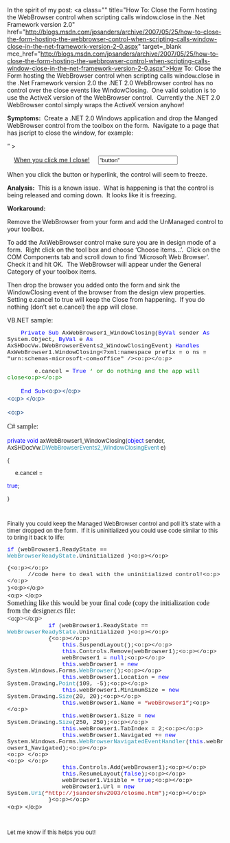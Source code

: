 In the spirit of my post: <a class="" title="How To: Close the Form hosting the WebBrowser control when scripting calls window.close in the .Net Framework version 2.0" href="http://blogs.msdn.com/jpsanders/archive/2007/05/25/how-to-close-the-form-hosting-the-webbrowser-control-when-scripting-calls-window-close-in-the-net-framework-version-2-0.aspx" target=\_blank mce\_href="http://blogs.msdn.com/jpsanders/archive/2007/05/25/how-to-close-the-form-hosting-the-webbrowser-control-when-scripting-calls-window-close-in-the-net-framework-version-2-0.aspx">How To: Close the Form hosting the WebBrowser control when scripting calls window.close in the .Net Framework version 2.0</a>&nbsp;the .NET 2.0 WebBrowser control has no control over the close events like WindowClosing.&nbsp; One valid solution is to use the ActiveX version of the WebBrowser control.&nbsp; Currently the .NET 2.0 WebBrowser contol simply wraps the ActiveX version anyhow!

**Symptoms:**&nbsp; Create a .NET 2.0 Windows application and drop the Manged WebBrowser control from the toolbox on the form.&nbsp; Navigate to a&nbsp;page that has jscript to close the window, for example:

<html xmlns=&#8221;<http://www.w3.org/1999/xhtml>&#8221; >  
<head runat=&#8221;server&#8221;>  
&nbsp;&nbsp;&nbsp; <title>Untitled Page</title>  
<script language=&#8221;javascript&#8221; type=&#8221;text/javascript&#8221;>  
// <!CDATA[

function Button1_onclick() {  
window.close();  
}

// ]]>  
</script>  
</head>  
<body>  
&nbsp;&nbsp;&nbsp; <a href=&#8221;javascript:window.close();&#8221;>When you click me I close!</a>  
&nbsp;&nbsp;&nbsp; <input id=&#8221;Button1&#8243; type=&#8221;button&#8221; value=&#8221;button&#8221; onclick=&#8221;return Button1_onclick()&#8221; />  
</body>  
</html>

When you click the button or hyperlink, the control will seem to freeze.

**Analysis:**&nbsp; This is a known issue.&nbsp; What is happening is that&nbsp;the control is being released and coming down.&nbsp; It looks like it is freezing.

**Workaround:&nbsp;** 

Remove the WebBrowser from your form and add the UnManaged control to your toolbox.

To add the AxWebBrowser control make sure you are in design mode of a form.&nbsp; Right click on the tool box and choose ‘Choose items…’.&nbsp; Click on the COM Components tab and scroll down to find ‘Microsoft Web Browser’.&nbsp; Check it and hit OK.&nbsp; The WebBrowser will appear under the General Category of your toolbox items.

Then drop the browser you added onto the form and sink the WindowClosing event of the browser from the design view properties.&nbsp; Setting e.cancel to true will keep the Close from happening.&nbsp; If you do nothing (don’t set e.cancel) the app will close.

VB.NET&nbsp;sample:<p mce_keep="true">

<span style="FONT-SIZE: 10pt; FONT-FAMILY: 'Courier New'">&nbsp;&nbsp;&nbsp; <span style="COLOR: blue">Private</span> <span style="COLOR: blue">Sub</span> AxWebBrowser1_WindowClosing(<span style="COLOR: blue">ByVal</span> sender <span style="COLOR: blue">As</span> System.Object, <span style="COLOR: blue">ByVal</span> e <span style="COLOR: blue">As</span> AxSHDocVw.DWebBrowserEvents2_WindowClosingEvent) <span style="COLOR: blue">Handles</span> AxWebBrowser1.WindowClosing<?xml:namespace prefix = o ns = "urn:schemas-microsoft-com:office:office" /><o:p></o:p></span></p> <p class=MsoNormal style="MARGIN: 0in 0in 0pt">

<span style="FONT-SIZE: 10pt; FONT-FAMILY: 'Courier New'">&nbsp;&nbsp;&nbsp;&nbsp;&nbsp;&nbsp;&nbsp; e.cancel = <span style="COLOR: blue">True</span> <span style="COLOR: green">&#8216; or do nothing and the app will close<o:p></o:p></span></span></p> <p class=MsoNormal style="MARGIN: 0in 0in 0pt"><span style="FONT-SIZE: 10pt; FONT-FAMILY: 'Courier New'">&nbsp;&nbsp;&nbsp; <span style="COLOR: blue">End</span> <span style="COLOR: blue">Sub</span></span><span style="COLOR: #1f497d"><o:p></o:p></span></p> <p class=MsoNormal style="MARGIN: 0in 0in 0pt"><span style="COLOR: #1f497d"><o:p><font face=Calibri size=3>&nbsp;</font></o:p></span></p> 

<span style="COLOR: #1f497d"><o:p><font face=Calibri size=3></p> 

<p>
  C#&nbsp;sample:
</p>

<p>
  </font></o:p></span><font size=2>
</p>

<p>
  </font><font color=#0000ff size=2><font color=#0000ff size=2>private</font></font><font size=2> </font><font color=#0000ff size=2><font color=#0000ff size=2>void</font></font><font size=2> axWebBrowser1_WindowClosing(</font><font color=#0000ff size=2><font color=#0000ff size=2>object</font></font><font size=2> sender, AxSHDocVw.</font><font color=#2b91af size=2><font color=#2b91af size=2>DWebBrowserEvents2_WindowClosingEvent</font></font><font size=2> e)
</p>

<p>
  {
</p>

<p>
  &nbsp;&nbsp;&nbsp;&nbsp; e.cancel =
</p>

<p>
  </font><font color=#0000ff size=2><font color=#0000ff size=2>true</font></font><font size=2>;
</p>

<p>
  }
</p><p mce_keep="true">&nbsp;</p> 

<p>
  Finally you could&nbsp;keep the Managed WebBrowser control and poll it&#8217;s state with a timer dropped on the form.&nbsp; If it is uninitialized you could use code similar to this to bring it back to&nbsp;life:
</p><p class=MsoNormal style="MARGIN: 0in 0in 0pt">

<span style="FONT-SIZE: 10pt; COLOR: blue; FONT-FAMILY: 'Courier New'; mso-fareast-font-family: 'Times New Roman'; mso-no-proof: yes">if</span><span style="FONT-SIZE: 10pt; FONT-FAMILY: 'Courier New'; mso-fareast-font-family: 'Times New Roman'; mso-no-proof: yes"> (webBrowser1.ReadyState == <span style="COLOR: #2b91af">WebBrowserReadyState</span>.Uninitialized )<o:p></o:p></span></p> <p class=MsoNormal style="MARGIN: 0in 0in 0pt"><span style="FONT-SIZE: 10pt; FONT-FAMILY: 'Courier New'; mso-fareast-font-family: 'Times New Roman'; mso-no-proof: yes">{<o:p></o:p></span></p> <p class=MsoNormal style="MARGIN: 0in 0in 0pt"><span style="FONT-SIZE: 10pt; FONT-FAMILY: 'Courier New'; mso-fareast-font-family: 'Times New Roman'; mso-no-proof: yes"><span style="mso-tab-count: 1">&nbsp;&nbsp;&nbsp;&nbsp;&nbsp; </span>//code here to deal with the uninitialized control!<o:p></o:p></span></p> <p class=MsoNormal style="MARGIN: 0in 0in 0pt"><span style="FONT-SIZE: 10pt; FONT-FAMILY: 'Courier New'; mso-fareast-font-family: 'Times New Roman'; mso-no-proof: yes">}</span><o:p></o:p></p> <p class=MsoNormal style="MARGIN: 0in 0in 0pt"><o:p><font face=Calibri size=3>&nbsp;</font></o:p></p> <p class=MsoNormal style="MARGIN: 0in 0in 0pt"><font size=3><font face=Calibri>Something like this would be your final code (copy the initialization code from the designer.cs file:</font></font></p> <p class=MsoNormal style="MARGIN: 0in 0in 0pt"><font size=3><font face=Calibri><o:p></o:p></font></font>&nbsp;</p> <p class=MsoNormal style="MARGIN: 0in 0in 0pt; mso-layout-grid-align: none"><span style="FONT-SIZE: 10pt; FONT-FAMILY: 'Courier New'; mso-fareast-font-family: 'Times New Roman'; mso-no-proof: yes"><span style="mso-spacerun: yes">&nbsp;&nbsp;&nbsp;&nbsp;&nbsp;&nbsp;&nbsp;&nbsp;&nbsp;&nbsp;&nbsp; </span><span style="COLOR: blue">if</span> (webBrowser1.ReadyState == <span style="COLOR: #2b91af">WebBrowserReadyState</span>.Uninitialized )<o:p></o:p></span></p> <p class=MsoNormal style="MARGIN: 0in 0in 0pt; mso-layout-grid-align: none"><span style="FONT-SIZE: 10pt; FONT-FAMILY: 'Courier New'; mso-fareast-font-family: 'Times New Roman'; mso-no-proof: yes"><span style="mso-spacerun: yes">&nbsp;&nbsp;&nbsp;&nbsp;&nbsp;&nbsp;&nbsp;&nbsp;&nbsp;&nbsp;&nbsp; </span>{<o:p></o:p></span></p> <p class=MsoNormal style="MARGIN: 0in 0in 0pt; mso-layout-grid-align: none"><span style="FONT-SIZE: 10pt; FONT-FAMILY: 'Courier New'; mso-fareast-font-family: 'Times New Roman'; mso-no-proof: yes"><span style="mso-spacerun: yes">&nbsp;&nbsp;&nbsp;&nbsp;&nbsp;&nbsp;&nbsp;&nbsp;&nbsp;&nbsp;&nbsp;&nbsp;&nbsp;&nbsp;&nbsp; </span><span style="COLOR: blue">this</span>.SuspendLayout();<o:p></o:p></span></p> <p class=MsoNormal style="MARGIN: 0in 0in 0pt; mso-layout-grid-align: none"><span style="FONT-SIZE: 10pt; FONT-FAMILY: 'Courier New'; mso-fareast-font-family: 'Times New Roman'; mso-no-proof: yes"><span style="mso-spacerun: yes">&nbsp;&nbsp;&nbsp;&nbsp;&nbsp;&nbsp;&nbsp;&nbsp;&nbsp;&nbsp;&nbsp;&nbsp;&nbsp;&nbsp;&nbsp; </span><span style="COLOR: blue">this</span>.Controls.Remove(webBrowser1);<o:p></o:p></span></p> <p class=MsoNormal style="MARGIN: 0in 0in 0pt; mso-layout-grid-align: none"><span style="FONT-SIZE: 10pt; FONT-FAMILY: 'Courier New'; mso-fareast-font-family: 'Times New Roman'; mso-no-proof: yes"><span style="mso-spacerun: yes">&nbsp;&nbsp;&nbsp;&nbsp;&nbsp;&nbsp;&nbsp;&nbsp;&nbsp;&nbsp;&nbsp;&nbsp;&nbsp;&nbsp;&nbsp; </span>webBrowser1 = <span style="COLOR: blue">null</span>;<o:p></o:p></span></p> <p class=MsoNormal style="MARGIN: 0in 0in 0pt; mso-layout-grid-align: none"><span style="FONT-SIZE: 10pt; FONT-FAMILY: 'Courier New'; mso-fareast-font-family: 'Times New Roman'; mso-no-proof: yes"><span style="mso-spacerun: yes">&nbsp;&nbsp;&nbsp;&nbsp;&nbsp;&nbsp;&nbsp;&nbsp;&nbsp;&nbsp;&nbsp;&nbsp;&nbsp;&nbsp;&nbsp; </span><span style="COLOR: blue">this</span>.webBrowser1 = <span style="COLOR: blue">new</span> System.Windows.Forms.<span style="COLOR: #2b91af">WebBrowser</span>();<o:p></o:p></span></p> <p class=MsoNormal style="MARGIN: 0in 0in 0pt; mso-layout-grid-align: none"><span style="FONT-SIZE: 10pt; FONT-FAMILY: 'Courier New'; mso-fareast-font-family: 'Times New Roman'; mso-no-proof: yes"><span style="mso-spacerun: yes">&nbsp;&nbsp;&nbsp;&nbsp;&nbsp;&nbsp;&nbsp;&nbsp;&nbsp;&nbsp;&nbsp;&nbsp;&nbsp;&nbsp;&nbsp; </span><span style="COLOR: blue">this</span>.webBrowser1.Location = <span style="COLOR: blue">new</span> System.Drawing.<span style="COLOR: #2b91af">Point</span>(109, -5);<o:p></o:p></span></p> <p class=MsoNormal style="MARGIN: 0in 0in 0pt; mso-layout-grid-align: none"><span style="FONT-SIZE: 10pt; FONT-FAMILY: 'Courier New'; mso-fareast-font-family: 'Times New Roman'; mso-no-proof: yes"><span style="mso-spacerun: yes">&nbsp;&nbsp;&nbsp;&nbsp;&nbsp;&nbsp;&nbsp;&nbsp;&nbsp;&nbsp;&nbsp;&nbsp;&nbsp;&nbsp;&nbsp; </span><span style="COLOR: blue">this</span>.webBrowser1.MinimumSize = <span style="COLOR: blue">new</span> System.Drawing.<span style="COLOR: #2b91af">Size</span>(20, 20);<o:p></o:p></span></p> <p class=MsoNormal style="MARGIN: 0in 0in 0pt; mso-layout-grid-align: none"><span style="FONT-SIZE: 10pt; FONT-FAMILY: 'Courier New'; mso-fareast-font-family: 'Times New Roman'; mso-no-proof: yes"><span style="mso-spacerun: yes">&nbsp;&nbsp;&nbsp;&nbsp;&nbsp;&nbsp;&nbsp;&nbsp;&nbsp;&nbsp;&nbsp;&nbsp;&nbsp;&nbsp;&nbsp; </span><span style="COLOR: blue">this</span>.webBrowser1.Name = <span style="COLOR: #a31515">&#8220;webBrowser1&#8221;</span>;<o:p></o:p></span></p> <p class=MsoNormal style="MARGIN: 0in 0in 0pt; mso-layout-grid-align: none"><span style="FONT-SIZE: 10pt; FONT-FAMILY: 'Courier New'; mso-fareast-font-family: 'Times New Roman'; mso-no-proof: yes"><span style="mso-spacerun: yes">&nbsp;&nbsp;&nbsp;&nbsp;&nbsp;&nbsp;&nbsp;&nbsp;&nbsp;&nbsp;&nbsp;&nbsp;&nbsp;&nbsp;&nbsp; </span><span style="COLOR: blue">this</span>.webBrowser1.Size = <span style="COLOR: blue">new</span> System.Drawing.<span style="COLOR: #2b91af">Size</span>(250, 250);<o:p></o:p></span></p> <p class=MsoNormal style="MARGIN: 0in 0in 0pt; mso-layout-grid-align: none"><span style="FONT-SIZE: 10pt; FONT-FAMILY: 'Courier New'; mso-fareast-font-family: 'Times New Roman'; mso-no-proof: yes"><span style="mso-spacerun: yes">&nbsp;&nbsp;&nbsp;&nbsp;&nbsp;&nbsp;&nbsp;&nbsp;&nbsp;&nbsp;&nbsp;&nbsp;&nbsp;&nbsp;&nbsp; </span><span style="COLOR: blue">this</span>.webBrowser1.TabIndex = 2;<o:p></o:p></span></p> <p class=MsoNormal style="MARGIN: 0in 0in 0pt; mso-layout-grid-align: none"><span style="FONT-SIZE: 10pt; FONT-FAMILY: 'Courier New'; mso-fareast-font-family: 'Times New Roman'; mso-no-proof: yes"><span style="mso-spacerun: yes">&nbsp;&nbsp;&nbsp;&nbsp;&nbsp;&nbsp;&nbsp;&nbsp;&nbsp;&nbsp;&nbsp;&nbsp;&nbsp;&nbsp;&nbsp; </span><span style="COLOR: blue">this</span>.webBrowser1.Navigated += <span style="COLOR: blue">new</span> System.Windows.Forms.<span style="COLOR: #2b91af">WebBrowserNavigatedEventHandler</span>(<span style="COLOR: blue">this</span>.webBrowser1_Navigated);<o:p></o:p></span></p> <p class=MsoNormal style="MARGIN: 0in 0in 0pt; mso-layout-grid-align: none"><span style="FONT-SIZE: 10pt; FONT-FAMILY: 'Courier New'; mso-fareast-font-family: 'Times New Roman'; mso-no-proof: yes"><o:p>&nbsp;</o:p></span></p> <p class=MsoNormal style="MARGIN: 0in 0in 0pt; mso-layout-grid-align: none"><span style="FONT-SIZE: 10pt; FONT-FAMILY: 'Courier New'; mso-fareast-font-family: 'Times New Roman'; mso-no-proof: yes"><o:p>&nbsp;</o:p></span></p> <p class=MsoNormal style="MARGIN: 0in 0in 0pt; mso-layout-grid-align: none"><span style="FONT-SIZE: 10pt; FONT-FAMILY: 'Courier New'; mso-fareast-font-family: 'Times New Roman'; mso-no-proof: yes"><span style="mso-spacerun: yes">&nbsp;&nbsp;&nbsp;&nbsp;&nbsp;&nbsp;&nbsp;&nbsp;&nbsp;&nbsp;&nbsp;&nbsp;&nbsp;&nbsp;&nbsp; </span><span style="COLOR: blue">this</span>.Controls.Add(webBrowser1);<o:p></o:p></span></p> <p class=MsoNormal style="MARGIN: 0in 0in 0pt; mso-layout-grid-align: none"><span style="FONT-SIZE: 10pt; FONT-FAMILY: 'Courier New'; mso-fareast-font-family: 'Times New Roman'; mso-no-proof: yes"><span style="mso-spacerun: yes">&nbsp;&nbsp;&nbsp;&nbsp;&nbsp;&nbsp;&nbsp;&nbsp;&nbsp;&nbsp;&nbsp;&nbsp;&nbsp;&nbsp;&nbsp; </span><span style="COLOR: blue">this</span>.ResumeLayout(<span style="COLOR: blue">false</span>);<o:p></o:p></span></p> <p class=MsoNormal style="MARGIN: 0in 0in 0pt; mso-layout-grid-align: none"><span style="FONT-SIZE: 10pt; FONT-FAMILY: 'Courier New'; mso-fareast-font-family: 'Times New Roman'; mso-no-proof: yes"><span style="mso-spacerun: yes">&nbsp;&nbsp;&nbsp;&nbsp;&nbsp;&nbsp;&nbsp;&nbsp;&nbsp;&nbsp;&nbsp;&nbsp;&nbsp;&nbsp;&nbsp; </span>webBrowser1.Visible = <span style="COLOR: blue">true</span>;<o:p></o:p></span></p> <p class=MsoNormal style="MARGIN: 0in 0in 0pt; mso-layout-grid-align: none"><span style="FONT-SIZE: 10pt; FONT-FAMILY: 'Courier New'; mso-fareast-font-family: 'Times New Roman'; mso-no-proof: yes"><span style="mso-spacerun: yes">&nbsp;&nbsp;&nbsp;&nbsp;&nbsp;&nbsp;&nbsp;&nbsp;&nbsp;&nbsp;&nbsp;&nbsp;&nbsp;&nbsp;&nbsp; </span>webBrowser1.Url = <span style="COLOR: blue">new</span> System.<span style="COLOR: #2b91af">Uri</span>(<span style="COLOR: #a31515">&#8220;http://jsandershv2003/closme.htm&#8221;</span>);<o:p></o:p></span></p> <p class=MsoNormal style="MARGIN: 0in 0in 0pt; mso-layout-grid-align: none"><span style="FONT-SIZE: 10pt; FONT-FAMILY: 'Courier New'; mso-fareast-font-family: 'Times New Roman'; mso-no-proof: yes"><span style="mso-spacerun: yes">&nbsp;&nbsp;&nbsp;&nbsp;&nbsp;&nbsp;&nbsp;&nbsp;&nbsp;&nbsp;&nbsp; </span>}<o:p></o:p></span></p> <p class=MsoNormal style="MARGIN: 0in 0in 0pt"><o:p><font face=Calibri size=3>&nbsp;</font></o:p></p> <p mce_keep="true">&nbsp;</p> 

<p>
  Let me know if this helps you out!
</p><p mce_keep="true">&nbsp;</p> 

<p>
  </font>
</p>
